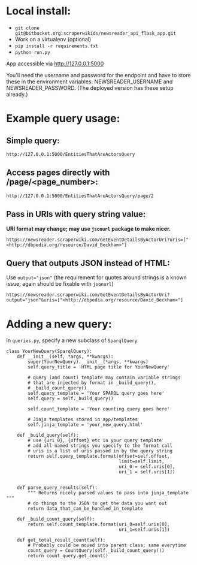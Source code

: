 # Local install:
* `git clone git@bitbucket.org:scraperwikids/newsreader_api_flask_app.git`
* Work on a virtualenv (optional)
* `pip install -r requirements.txt`
* `python run.py`

App accessible via http://127.0.0.1:5000

You'll need the username and password for the endpoint and have to store
these in the environment variables: NEWSREADER_USERNAME and
NEWSREADER_PASSWORD. (The deployed version has these setup already.)

# Example query usage:

## Simple query:
`http://127.0.0.1:5000/EntitiesThatAreActorsQuery`

## Access pages directly with /page/<page_number>:
`http://127.0.0.1:5000/EntitiesThatAreActorsQuery/page/2`

## Pass in URIs with query string value:
**URI format may change; may use `jsonurl` package to make nicer.**

`https://newsreader.scraperwiki.com/GetEventDetailsByActorUri?uris=["<http://dbpedia.org/resource/David_Beckham>"]`

## Query that outputs JSON instead of HTML:
Use `output="json"` (the requirement for quotes around strings is a known
issue; again should be fixable with `jsonurl`)

`https://newsreader.scraperwiki.com/GetEventDetailsByActorUri?output="json"&uris=["<http://dbpedia.org/resource/David_Beckham>"]`

# Adding a new query:
In `queries.py`, specify a new subclass of `SparqlQuery`

```
class YourNewQuery(SparqlQuery):
    def __init__(self, *args, **kwargs):
        super(YourNewQuery).__init__(*args, **kwargs)
        self.query_title = 'HTML page title for YourNewQuery'
        
        # query (and count) template may contain variable strings
        # that are injected by format in _build_query(),
        # _build_count_query()
        self.query_template = 'Your SPARQL query goes here'
        self.query = self._build_query()
        
        self.count_template = 'Your counting query goes here'
        
        # Jinja templates stored in app/templates
        self.jinja_template = 'your_new_query.html'
    
    def _build_query(self):
        # use {uri_0}, {offset} etc in your query template
        # add all named strings you specify to the format call
        # uris is a list of uris passed in by the query string
        return self.query_template.format(offset=self.offset,
                                          limit=self.limit,
                                          uri_0 = self.uris[0],
                                          uri_1 = self.uris[1])
                                         
        
    def parse_query_results(self):
        """ Returns nicely parsed values to pass into jinja_template """
        # do things to the JSON to get the data you want out
        return data_that_can_be_handled_in_template

    def _build_count_query(self):
        return self.count_template.format(uri_0=self.uris[0],
                                          uri_1=self.uris[1])
    
    def get_total_result_count(self):
        # Probably could be moved into parent class; same everytime
        count_query = CountQuery(self._build_count_query())
        return count_query.get_count()
```
